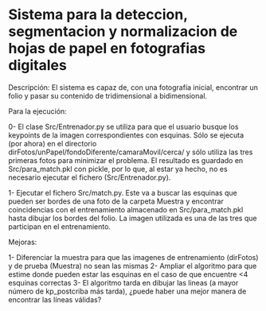 # Sistema para la deteccion, segmentacion y normalizacion de hojas de papel en fotografias digitales

Descripción: 
El sistema es capaz de, con una fotografía inicial, encontrar un folio y pasar su contenido de tridimensional a bidimensional. 

Para la ejecución:

0- El clase Src/Entrenador.py se utiliza para que el usuario busque los keypoints de la imagen correspondientes con esquinas. Sólo se ejecuta (por ahora) en el directorio dirFotos/unPapel/fondoDiferente/camaraMovil/cerca/ y sólo utiliza las tres primeras fotos para minimizar el problema. El resultado es guardado en Src/para_match.pkl con pickle, por lo que, al estar ya hecho, no es necesario ejecutar el fichero (Src/Entrenador.py).

1- Ejecutar el fichero Src/match.py. Este va a buscar las esquinas que pueden ser bordes de una foto de la carpeta Muestra y encontrar coincidencias con el entrenamiento almacenado en Src/para_match.pkl hasta dibujar los bordes del folio. La imagen utilizada es una de las tres que participan en el entrenamiento.

Mejoras:

1- Diferenciar la muestra para que las imagenes de entrenamiento (dirFotos) y de prueba (Muestra) no sean las mismas
2- Ampliar el algoritmo para que estime donde pueden estar las esquinas en el caso de que encuentre <4 esquinas correctas
3- El algoritmo tarda en dibujar las lineas (a mayor número de kp_postcriba más tarda), ¿puede haber una mejor manera de encontrar las líneas válidas?
